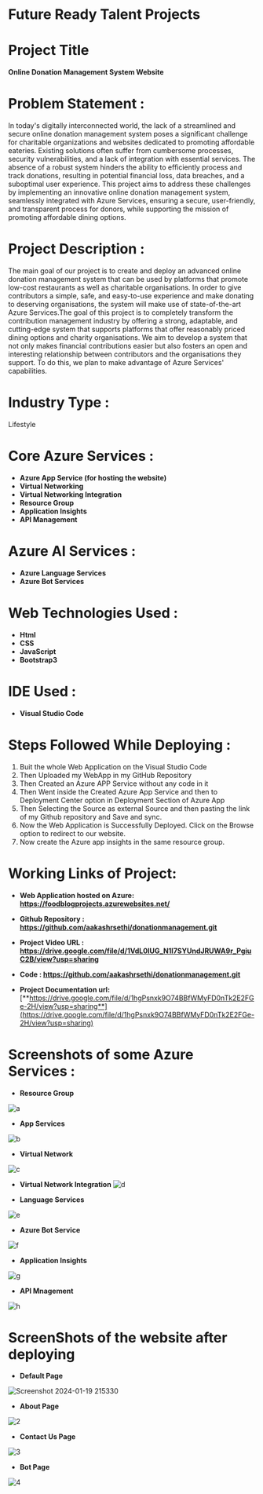 
# Future Ready Talent Projects

# Project Title

**Online Donation Management System Website**

# Problem Statement :
In today's digitally interconnected world, the lack of a streamlined and secure online donation management system poses a significant challenge for charitable organizations and websites dedicated to promoting affordable eateries. Existing solutions often suffer from cumbersome processes, security vulnerabilities, and a lack of integration with essential services. The absence of a robust system hinders the ability to efficiently process and track donations, resulting in potential financial loss, data breaches, and a suboptimal user experience. This project aims to address these challenges by implementing an innovative online donation management system, seamlessly integrated with Azure Services, ensuring a secure, user-friendly, and transparent process for donors, while supporting the mission of promoting affordable dining options.

# Project Description :

The main goal of our project is to create and deploy an advanced online donation management system that can be used by platforms that promote low-cost restaurants as well as charitable organisations. In order to give contributors a simple, safe, and easy-to-use experience and make donating to deserving organisations, the system will make use of state-of-the-art Azure Services.The goal of this project is to completely transform the contribution management industry by offering a strong, adaptable, and cutting-edge system that supports platforms that offer reasonably priced dining options and charity organisations. We aim to develop a system that not only makes financial contributions easier but also fosters an open and interesting relationship between contributors and the organisations they support. To do this, we plan to make advantage of Azure Services' capabilities.

# Industry Type :

Lifestyle

# Core Azure Services :

- **Azure App Service (for hosting the website)**
- **Virtual Networking**
- **Virtual Networking Integration**
- **Resource Group**
- **Application Insights**
- **API Management**

# Azure AI Services :

- **Azure Language Services** 
- **Azure Bot Services**

# Web Technologies Used :
- **Html**
-	**CSS**
- **JavaScript**
-	**Bootstrap3**

# IDE Used :

- **Visual Studio Code**

# Steps Followed While Deploying :
1. Buit the whole Web Application on the Visual Studio Code
2. Then Uploaded my WebApp in my GitHub Repository
3. Then Created an Azure APP Service without any code in it
4. Then Went inside the Created Azure App Service and then to Deployment Center option in Deployment Section of Azure App
5. Then Selecting the Source as external Source and then pasting the link of my Github repository and Save and sync.
6. Now the Web Application is Successfully Deployed. Click on the Browse option to redirect to our website.
7. Now create the Azure app insights in the same resource group.

# Working Links of Project:

- **Web Application hosted on Azure: https://foodblogprojects.azurewebsites.net/**
  
- **Github Repository : https://github.com/aakashrsethi/donationmanagement.git**

- **Project Video URL : https://drive.google.com/file/d/1VdL0lUG_N1l7SYUndJRUWA9r_PgiuC2B/view?usp=sharing**
  
- **Code : https://github.com/aakashrsethi/donationmanagement.git**
  
- **Project Documentation url:** [**https://drive.google.com/file/d/1hgPsnxk9O74BBfWMyFD0nTk2E2FGe-2H/view?usp=sharing**](https://drive.google.com/file/d/1hgPsnxk9O74BBfWMyFD0nTk2E2FGe-2H/view?usp=sharing)









# Screenshots of some Azure Services :

- **Resource Group**
  
![a](https://github.com/aakashrsethi/vaibhavi/assets/110621778/d02bcfe5-f924-4f3a-a682-b2314d99c069)

- **App Services**
  
![b](https://github.com/aakashrsethi/vaibhavi/assets/110621778/ee13c9d0-996f-40b7-953b-16ba75e3b23b)

- **Virtual Network**
  
![c](https://github.com/aakashrsethi/vaibhavi/assets/110621778/e98f0a16-ed23-473c-98d8-e33e7b50dd75)

- **Virtual Network Integration**
![d](https://github.com/aakashrsethi/vaibhavi/assets/110621778/7c54b88b-8958-4676-b329-9e26e2ff675d)

- **Language Services**
  
![e](https://github.com/aakashrsethi/vaibhavi/assets/110621778/e34d80cf-576b-467a-a1a2-75251233a4cb)

- **Azure Bot Service**
  
![f](https://github.com/aakashrsethi/vaibhavi/assets/110621778/6cd1ff83-a625-4800-a060-7ce7ceb177f5)

- **Application Insights**
  
![g](https://github.com/aakashrsethi/vaibhavi/assets/110621778/f0207479-020e-49e8-bbfa-03fcb0557917)

- **API Mnagement**
  
![h](https://github.com/aakashrsethi/vaibhavi/assets/110621778/16588a49-8f88-4e8e-a4ff-7e29e837cc23)


# ScreenShots of the website after deploying 

- **Default Page**

![Screenshot 2024-01-19 215330](https://github.com/aakashrsethi/vaibhavi/assets/110621778/710bcbec-2aa1-42d1-b203-be8b3103716d)

- **About Page**

![2](https://github.com/aakashrsethi/vaibhavi/assets/110621778/a13d6871-7489-4c2c-b573-1f45b888a58e)

- **Contact Us Page**

![3](https://github.com/aakashrsethi/vaibhavi/assets/110621778/c202c8f2-7a8a-4954-a452-87eb6fe16d77)

- **Bot Page**

![4](https://github.com/aakashrsethi/vaibhavi/assets/110621778/0671ba56-7145-48b7-8d29-7d2eeda44391)


















